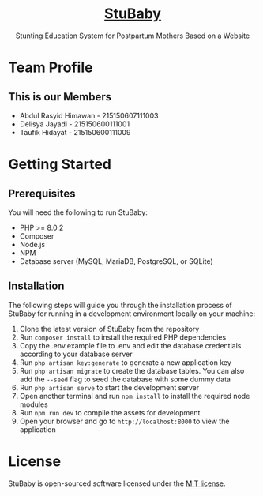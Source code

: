 <p align="center">
  <a href="https://github.com/taufikhdyt01/stubaby">
    <h1 align="center" style="color: #4B47FF">StuBaby</h1>
  </a>
  <p align="center">
    Stunting Education System for Postpartum Mothers Based on a Website
  </p>
</p>


# Team Profile

## This is our Members

* Abdul Rasyid Himawan - 215150607111003
* Delisya Jayadi - 215150600111001
* Taufik Hidayat - 215150600111009

# Getting Started

## Prerequisites
You will need the following to run StuBaby:
- PHP >= 8.0.2
- Composer
- Node.js
- NPM
- Database server (MySQL, MariaDB, PostgreSQL, or SQLite)

## Installation

The following steps will guide you through the installation process of StuBaby for running in a development environment locally on your machine:
1. Clone the latest version of StuBaby from the repository 
2. Run `composer install` to install the required PHP dependencies
3. Copy the .env.example file to .env and edit the database credentials according to your database server
4. Run `php artisan key:generate` to generate a new application key
5. Run `php artisan migrate` to create the database tables. You can also add the `--seed` flag to seed the database with some dummy data
6. Run `php artisan serve` to start the development server
7. Open another terminal and run `npm install` to install the required node modules
8. Run `npm run dev` to compile the assets for development
9. Open your browser and go to `http://localhost:8000` to view the application

# License

StuBaby is open-sourced software licensed under the [MIT license](LICENSE).
